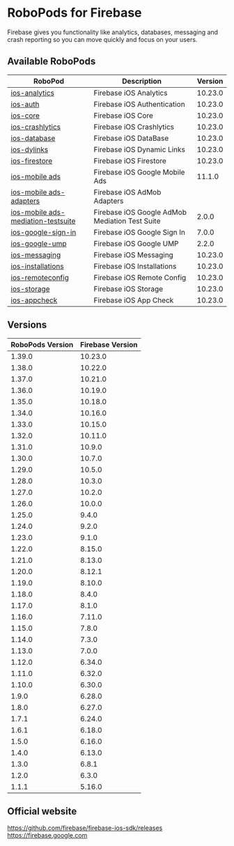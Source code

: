 # RoboPods for Firebase

Firebase gives you functionality like analytics, databases, messaging and crash reporting so you can move quickly and focus on your users.

## Available RoboPods

| RoboPod                                                                          | Description                                    | Version |
|----------------------------------------------------------------------------------|------------------------------------------------|---------|
| [ios-analytics](ios-analytics/)                                                  | Firebase iOS Analytics                         | 10.23.0 |
| [ios-auth](ios-auth/)                                                            | Firebase iOS Authentication                    | 10.23.0 |
| [ios-core](ios-core/)                                                            | Firebase iOS Core                              | 10.23.0 |
| [ios-crashlytics](ios-crashlytics/)                                              | Firebase iOS Crashlytics                       | 10.23.0 |
| [ios-database](ios-database/)                                                    | Firebase iOS DataBase                          | 10.23.0 |
| [ios-dylinks](ios-dylinks/)                                                      | Firebase iOS Dynamic Links                     | 10.23.0 |
| [ios-firestore](ios-firestore/)                                                  | Firebase iOS Firestore                         | 10.23.0 |
| [ios-mobile ads](ios-google-mobile-ads/)                                         | Firebase iOS Google Mobile Ads                 | 11.1.0  |
| [ios-mobile ads-adapters](ios-google-mobile-ads-adapters/)                       | Firebase iOS AdMob Adapters                    |         |
| [ios-mobile ads-mediation-testsuite](ios-google-mobile-ads-mediation-testsuite/) | Firebase iOS Google AdMob Mediation Test Suite | 2.0.0   |
| [ios-google-sign-in](ios-google-sign-in/)                                        | Firebase iOS Google Sign In                    | 7.0.0   |
| [ios-google-ump](ios-google-ump/)                                                | Firebase iOS Google UMP                        | 2.2.0   |
| [ios-messaging](ios-messaging/)                                                  | Firebase iOS Messaging                         | 10.23.0 |
| [ios-installations](ios-installations/)                                          | Firebase iOS Installations                     | 10.23.0 |
| [ios-remoteconfig](ios-remoteconfig/)                                            | Firebase iOS Remote Config                     | 10.23.0 |
| [ios-storage](ios-storage/)                                                      | Firebase iOS Storage                           | 10.23.0 |
| [ios-appcheck](ios-appcheck/)                                                    | Firebase iOS App Check                         | 10.23.0 |

## Versions

| RoboPods Version | Firebase Version |
|------------------|------------------|
| 1.39.0           | 10.23.0          |
| 1.38.0           | 10.22.0          |
| 1.37.0           | 10.21.0          |
| 1.36.0           | 10.19.0          |
| 1.35.0           | 10.18.0          |
| 1.34.0           | 10.16.0          |
| 1.33.0           | 10.15.0          |
| 1.32.0           | 10.11.0          |
| 1.31.0           | 10.9.0           |
| 1.30.0           | 10.7.0           |
| 1.29.0           | 10.5.0           |
| 1.28.0           | 10.3.0           |
| 1.27.0           | 10.2.0           |
| 1.26.0           | 10.0.0           |
| 1.25.0           | 9.4.0            |
| 1.24.0           | 9.2.0            |
| 1.23.0           | 9.1.0            |
| 1.22.0           | 8.15.0           |
| 1.21.0           | 8.13.0           |
| 1.20.0           | 8.12.1           |
| 1.19.0           | 8.10.0           |
| 1.18.0           | 8.4.0            |
| 1.17.0           | 8.1.0            |
| 1.16.0           | 7.11.0           |
| 1.15.0           | 7.8.0            |
| 1.14.0           | 7.3.0            |
| 1.13.0           | 7.0.0            |
| 1.12.0           | 6.34.0           |
| 1.11.0           | 6.32.0           |
| 1.10.0           | 6.30.0           |
| 1.9.0            | 6.28.0           |
| 1.8.0            | 6.27.0           |
| 1.7.1            | 6.24.0           |
| 1.6.1            | 6.18.0           |
| 1.5.0            | 6.16.0           |
| 1.4.0            | 6.13.0           |
| 1.3.0            | 6.8.1            |
| 1.2.0            | 6.3.0            |
| 1.1.1            | 5.16.0           |

## Official website

https://github.com/firebase/firebase-ios-sdk/releases
https://firebase.google.com
